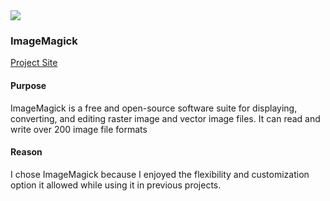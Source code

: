 <img src="https://upload.wikimedia.org/wikipedia/commons/thumb/9/9a/ImageMagick_logo.svg/200px-ImageMagick_logo.svg.png">

### ImageMagick
[Project Site](https://www.imagemagick.org/ "Image Magick")
#### Purpose
ImageMagick is a free and open-source software suite for displaying, converting, and editing raster image and vector image files. It can read and write over 200 image file formats

#### Reason
I chose ImageMagick because I enjoyed the flexibility and customization option it allowed while using it in previous projects.
